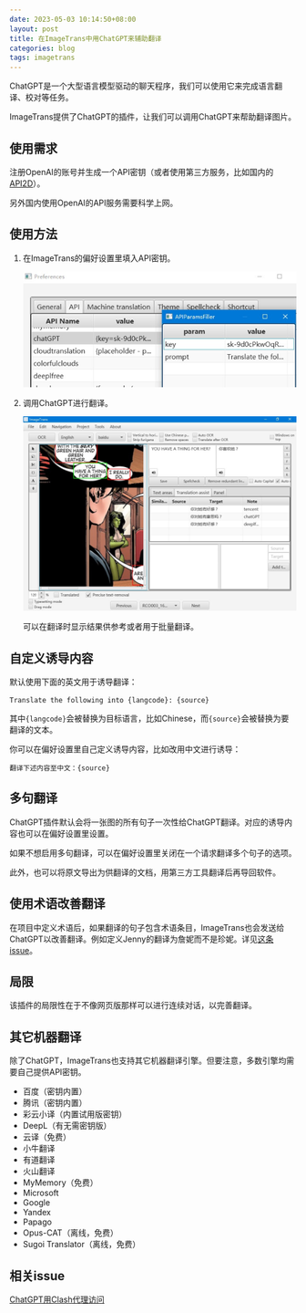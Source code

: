 ```yaml
---
date: 2023-05-03 10:14:50+08:00
layout: post
title: 在ImageTrans中用ChatGPT来辅助翻译
categories: blog
tags: imagetrans
---
```


ChatGPT是一个大型语言模型驱动的聊天程序，我们可以使用它来完成语言翻译、校对等任务。

ImageTrans提供了ChatGPT的插件，让我们可以调用ChatGPT来帮助翻译图片。

## 使用需求

注册OpenAI的账号并生成一个API密钥（或者使用第三方服务，比如国内的[API2D](https://api2d.com/)）。

另外国内使用OpenAI的API服务需要科学上网。

## 使用方法

1. 在ImageTrans的偏好设置里填入API密钥。

   ![偏好设置](/album/chatGPT/preferences.jpg)

2. 调用ChatGPT进行翻译。

   ![ImageTrans](/album/chatGPT/imagetrans.jpg)
   
   可以在翻译时显示结果供参考或者用于批量翻译。
   
   
## 自定义诱导内容

默认使用下面的英文用于诱导翻译：

```
Translate the following into {langcode}: {source}
```

其中`{langcode}`会被替换为目标语言，比如Chinese，而`{source}`会被替换为要翻译的文本。

你可以在偏好设置里自己定义诱导内容，比如改用中文进行诱导：

```
翻译下述内容至中文：{source}
```

## 多句翻译

ChatGPT插件默认会将一张图的所有句子一次性给ChatGPT翻译。对应的诱导内容也可以在偏好设置里设置。

如果不想启用多句翻译，可以在偏好设置里关闭在一个请求翻译多个句子的选项。

此外，也可以将原文导出为供翻译的文档，用第三方工具翻译后再导回软件。

## 使用术语改善翻译

在项目中定义术语后，如果翻译的句子包含术语条目，ImageTrans也会发送给ChatGPT以改善翻译。例如定义Jenny的翻译为詹妮而不是珍妮。详见[这条issue](https://github.com/xulihang/ImageTrans-docs/issues/546#issuecomment-1873325038)。

## 局限

该插件的局限性在于不像网页版那样可以进行连续对话，以完善翻译。

## 其它机器翻译

除了ChatGPT，ImageTrans也支持其它机器翻译引擎。但要注意，多数引擎均需要自己提供API密钥。

* 百度（密钥内置）
* 腾讯（密钥内置）
* 彩云小译（内置试用版密钥）
* DeepL（有无需密钥版）
* 云译（免费）
* 小牛翻译
* 有道翻译
* 火山翻译
* MyMemory（免费）
* Microsoft
* Google
* Yandex
* Papago
* Opus-CAT（离线，免费）
* Sugoi Translator（离线，免费）

## 相关issue

[ChatGPT用Clash代理访问](https://github.com/xulihang/ImageTrans-docs/issues/421)
